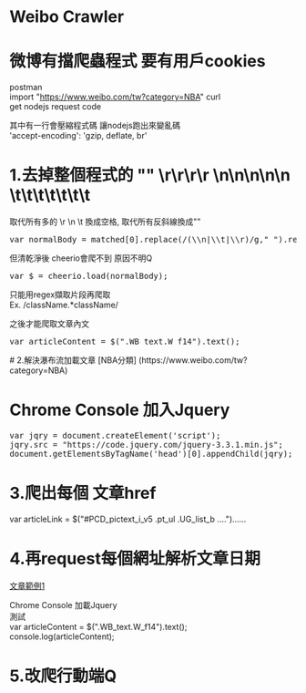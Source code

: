 # Weibo Crawler

# 微博有擋爬蟲程式 要有用戶cookies

postman  
import "https://www.weibo.com/tw?category=NBA" curl  
get nodejs request code  

其中有一行會壓縮程式碼 讓nodejs跑出來變亂碼  
'accept-encoding': 'gzip, deflate, br'  

# 1.去掉整個程式的 \"\" \r\r\r\r \n\n\n\n\n \t\t\t\t\t\t\t

取代所有多的 \r \n \t 換成空格, 取代所有反斜線換成""
<pre>
var normalBody = matched[0].replace(/(\\n|\\t|\\r)/g," ").replace(/\\/g,"");
</pre>

但清乾淨後 cheerio會爬不到 原因不明Q  
<pre>
var $ = cheerio.load(normalBody);
</pre>

只能用regex擷取片段再爬取  
Ex. /className.*className/  

之後才能爬取文章內文  
<pre>
var articleContent = $(".WB_text.W_f14").text();  
</pre>

</pre>
# 2.解決瀑布流加載文章  
[NBA分類] (https://www.weibo.com/tw?category=NBA)  

# Chrome Console 加入Jquery
<pre>
var jqry = document.createElement('script');
jqry.src = "https://code.jquery.com/jquery-3.3.1.min.js";
document.getElementsByTagName('head')[0].appendChild(jqry);
</pre>

# 3.爬出每個 文章href
var articleLink = $("#PCD_pictext_i_v5 .pt_ul .UG_list_b ....")......  

# 4.再request每個網址解析文章日期
[文章範例1](https://www.weibo.com/1984373641/HtY05AKL2?ref=feedsdk&type=comment#_rnd1557838495869])  

Chrome Console 加載Jquery  
測試  
var articleContent = $(".WB_text.W_f14").text();  
console.log(articleContent);  

# 5.改爬行動端Q
